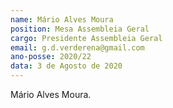 ```yaml
---
name: Mário Alves Moura
position: Mesa Assembleia Geral
cargo: Presidente Assembleia Geral
email: g.d.verderena@gmail.com
ano-posse: 2020/22
data: 3 de Agosto de 2020
---
```

Mário Alves Moura.

